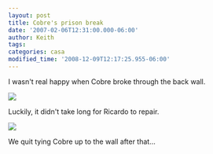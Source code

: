 ```yaml
---
layout: post
title: Cobre's prison break
date: '2007-02-06T12:31:00.000-06:00'
author: Keith
tags:
categories: casa
modified_time: '2008-12-09T12:17:25.955-06:00'
---
```

I wasn't real happy when Cobre broke through the back wall.

[![]({{site.baseurl}}/assets/images/IMG_3946.JPG)]({{site.baseurl}}/assets/images/IMG_3946.JPG)

Luckily, it didn't take long for Ricardo to repair.

[![]({{site.baseurl}}/assets/images/IMG_3959.JPG)]({{site.baseurl}}/assets/images/IMG_3959.JPG)

We quit tying Cobre up to the wall after that...
